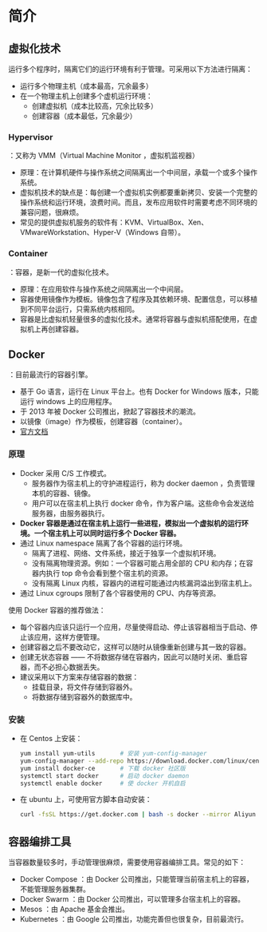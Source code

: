 # 简介

## 虚拟化技术

运行多个程序时，隔离它们的运行环境有利于管理。可采用以下方法进行隔离：
- 运行多个物理主机（成本最高，冗余最多）
- 在一个物理主机上创建多个虚机运行环境：
  - 创建虚拟机（成本比较高，冗余比较多）
  - 创建容器（成本最低，冗余最少）

### Hypervisor

：又称为 VMM（Virtual Machine Monitor ，虚拟机监视器）
- 原理：在计算机硬件与操作系统之间隔离出一个中间层，承载一个或多个操作系统。
- 虚拟机技术的缺点是：每创建一个虚拟机实例都要重新拷贝、安装一个完整的操作系统和运行环境，浪费时间。而且，发布应用软件时需要考虑不同环境的兼容问题，很麻烦。
- 常见的提供虚拟机服务的软件有：KVM、VirtualBox、Xen、VMwareWorkstation、Hyper-V（Windows 自带）。

### Container

：容器，是新一代的虚拟化技术。
- 原理：在应用软件与操作系统之间隔离出一个中间层。
- 容器使用镜像作为模板。镜像包含了程序及其依赖环境、配置信息，可以移植到不同平台运行，只需系统内核相同。
- 容器是比虚拟机轻量很多的虚拟化技术。通常将容器与虚拟机搭配使用，在虚拟机上再创建容器。

## Docker

：目前最流行的容器引擎。
- 基于 Go 语言，运行在 Linux 平台上。也有 Docker for Windows 版本，只能运行 windows 上的应用程序。
- 于 2013 年被 Docker 公司推出，掀起了容器技术的潮流。
- 以镜像（image）作为模板，创建容器（container）。
- [官方文档](https://docs.docker.com/engine/docker-overview/)

### 原理

- Docker 采用 C/S 工作模式。
  - 服务器作为宿主机上的守护进程运行，称为 docker daemon ，负责管理本机的容器、镜像。
  - 用户可以在宿主机上执行 docker 命令，作为客户端。这些命令会发送给服务器，由服务器执行。
- **Docker 容器是通过在宿主机上运行一些进程，模拟出一个虚拟机的运行环境。一个宿主机上可以同时运行多个 Docker 容器。**
- 通过 Linux namespace 隔离了各个容器的运行环境。
  - 隔离了进程、网络、文件系统，接近于独享一个虚拟机环境。
  - 没有隔离物理资源。例如：一个容器可能占用全部的 CPU 和内存；在容器内执行 top 命令会看到整个宿主机的资源。
  - 没有隔离 Linux 内核，容器内的进程可能通过内核漏洞溢出到宿主机上。
- 通过 Linux cgroups 限制了各个容器使用的 CPU、内存等资源。

使用 Docker 容器的推荐做法：
- 每个容器内应该只运行一个应用，尽量使得启动、停止该容器相当于启动、停止该应用，这样方便管理。
- 创建容器之后不要改动它，这样可以随时从镜像重新创建与其一致的容器。
- 创建无状态容器 —— 不将数据存储在容器内，因此可以随时关闭、重启容器，而不必担心数据丢失。
- 建议采用以下方案来存储容器的数据：
  - 挂载目录，将文件存储到容器外。
  - 将数据存储到容器外的数据库中。

### 安装

- 在 Centos 上安装：
    ```sh
    yum install yum-utils       # 安装 yum-config-manager
    yum-config-manager --add-repo https://download.docker.com/linux/centos/docker-ce.repo   # 添加 docker 的官方镜像源
    yum install docker-ce       # 下载 docker 社区版
    systemctl start docker      # 启动 docker daemon
    systemctl enable docker     # 使 docker 开机自启
    ```

- 在 ubuntu 上，可使用官方脚本自动安装：
    ```sh
    curl -fsSL https://get.docker.com | bash -s docker --mirror Aliyun
    ```

## 容器编排工具

当容器数量较多时，手动管理很麻烦，需要使用容器编排工具。常见的如下：
- Docker Compose ：由 Docker 公司推出，只能管理当前宿主机上的容器，不能管理服务器集群。
- Docker Swarm ：由 Docker 公司推出，可以管理多台宿主机上的容器。
- Mesos ：由 Apache 基金会推出。
- Kubernetes ：由 Google 公司推出，功能完善但也很复杂，目前最流行。
